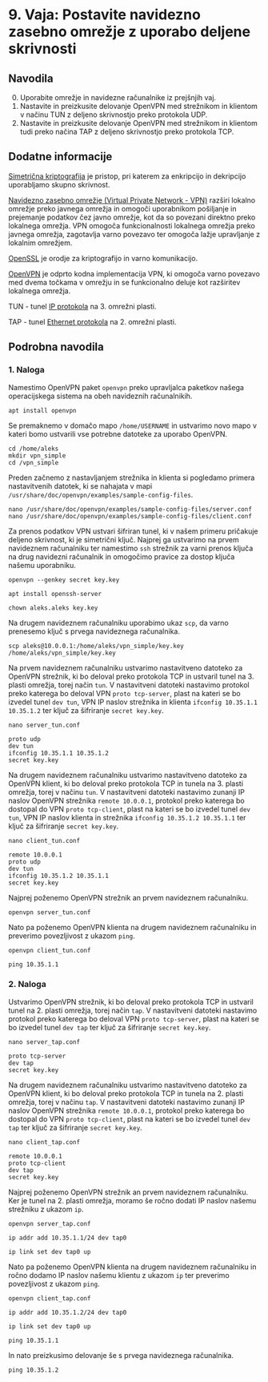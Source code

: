 # 9. Vaja: Postavite navidezno zasebno omrežje z uporabo deljene skrivnosti

## Navodila

0. Uporabite omrežje in navidezne računalnike iz prejšnjih vaj.
1. Nastavite in preizkusite delovanje OpenVPN med strežnikom in klientom v načinu TUN z deljeno skrivnostjo preko protokola UDP.
2. Nastavite in preizkusite delovanje OpenVPN med strežnikom in klientom tudi preko načina TAP z deljeno skrivnostjo preko protokola TCP.

## Dodatne informacije

[Simetrična kriptografija](https://en.wikipedia.org/wiki/Cryptography#Symmetric-key_cryptography) je pristop, pri katerem za enkripcijo in dekripcijo uporabljamo skupno skrivnost.

[Navidezno zasebno omrežje (Virtual Private Network - VPN)](https://en.wikipedia.org/wiki/Virtual_private_network) razširi lokalno omrežje preko javnega omrežja in omogoči uporabnikom pošiljanje in prejemanje podatkov čez javno omrežje, kot da so povezani direktno preko lokalnega omrežja. VPN omogoča funkcionalnosti lokalnega omrežja preko javnega omrežja, zagotavlja varno povezavo ter omogoča lažje upravljanje z lokalnim omrežjem.

[OpenSSL](https://www.openssl.org/) je orodje za kriptografijo in varno komunikacijo.

[OpenVPN](https://en.wikipedia.org/wiki/OpenVPN) je odprto kodna implementacija VPN, ki omogoča varno povezavo med dvema točkama v omrežju in se funkcionalno deluje kot razširitev lokalnega omrežja.

TUN - tunel [IP protokola](https://en.wikipedia.org/wiki/Internet_Protocol) na 3. omrežni plasti.

TAP - tunel [Ethernet protokola](https://en.wikipedia.org/wiki/Ethernet) na 2. omrežni plasti.

## Podrobna navodila

### 1. Naloga

Namestimo OpenVPN paket `openvpn` preko upravljalca paketkov našega operacijskega sistema na obeh navideznih računalnikih.

    apt install openvpn

Se premaknemo v domačo mapo `/home/USERNAME` in ustvarimo novo mapo v kateri bomo ustvarili vse potrebne datoteke za uporabo OpenVPN.

    cd /home/aleks
    mkdir vpn_simple
    cd /vpn_simple

Preden začnemo z nastavljanjem strežnika in klienta si pogledamo primera nastavitvenih datotek, ki se nahajata v mapi `/usr/share/doc/openvpn/examples/sample-config-files`.

    nano /usr/share/doc/openvpn/examples/sample-config-files/server.conf
    nano /usr/share/doc/openvpn/examples/sample-config-files/client.conf

Za prenos podatkov VPN ustvari šifriran tunel, ki v našem primeru pričakuje deljeno skrivnost, ki je simetrični ključ. Najprej ga ustvarimo na prvem navideznem računalniku ter namestimo `ssh` strežnik za varni prenos ključa na drug navidezni računalnik in omogočimo pravice za dostop ključa našemu uporabniku.

    openvpn --genkey secret key.key

    apt install openssh-server

    chown aleks.aleks key.key

Na drugem navideznem računalniku uporabimo ukaz `scp`, da varno prenesemo ključ s prvega navideznega računalnika.

    scp aleks@10.0.0.1:/home/aleks/vpn_simple/key.key /home/aleks/vpn_simple/key.key

Na prvem navideznem računalniku ustvarimo nastavitveno datoteko za OpenVPN strežnik, ki bo deloval preko protokola TCP in ustvaril tunel na 3. plasti omrežja, torej način `tun`. V nastavitveni datoteki nastavimo protokol preko katerega bo deloval VPN `proto tcp-server`, plast na kateri se bo izvedel tunel `dev tun`, VPN IP naslov strežnika in klienta `ifconfig 10.35.1.1 10.35.1.2` ter ključ za šifriranje `secret key.key`.

    nano server_tun.conf

    proto udp
    dev tun
    ifconfig 10.35.1.1 10.35.1.2
    secret key.key

Na drugem navideznem računalniku ustvarimo nastavitveno datoteko za OpenVPN klient, ki bo deloval preko protokola TCP in tunela na 3. plasti omrežja, torej v načinu `tun`. V nastavitveni datoteki nastavimo zunanji IP naslov OpenVPN strežnika `remote 10.0.0.1`, protokol preko katerega bo dostopal do VPN `proto tcp-client`, plast na kateri se bo izvedel tunel `dev tun`, VPN IP naslov klienta in strežnika `ifconfig 10.35.1.2 10.35.1.1` ter ključ za šifriranje `secret key.key`.

    nano client_tun.conf

    remote 10.0.0.1
    proto udp
    dev tun
    ifconfig 10.35.1.2 10.35.1.1
    secret key.key
    
Najprej poženemo OpenVPN strežnik an prvem navideznem računalniku.

    openvpn server_tun.conf

Nato pa poženemo OpenVPN klienta na drugem navideznem računalniku in preverimo povezljivost z ukazom `ping`.

    openvpn client_tun.conf

    ping 10.35.1.1

### 2. Naloga

Ustvarimo OpenVPN strežnik, ki bo deloval preko protokola TCP in ustvaril tunel na 2. plasti omrežja, torej način `tap`. V nastavitveni datoteki nastavimo protokol preko katerega bo deloval VPN `proto tcp-server`, plast na kateri se bo izvedel tunel `dev tap` ter ključ za šifriranje `secret key.key`.

    nano server_tap.conf

    proto tcp-server
    dev tap
    secret key.key

Na drugem navideznem računalniku ustvarimo nastavitveno datoteko za OpenVPN klient, ki bo deloval preko protokola TCP in tunela na 2. plasti omrežja, torej v načinu `tap`. V nastavitveni datoteki nastavimo zunanji IP naslov OpenVPN strežnika `remote 10.0.0.1`, protokol preko katerega bo dostopal do VPN `proto tcp-client`, plast na kateri se bo izvedel tunel `dev tap` ter ključ za šifriranje `secret key.key`.

    nano client_tap.conf

    remote 10.0.0.1
    proto tcp-client
    dev tap
    secret key.key

Najprej poženemo OpenVPN strežnik an prvem navideznem računalniku. Ker je tunel na 2. plasti omrežja, moramo še ročno dodati IP naslov našemu strežniku z ukazom `ip`.

    openvpn server_tap.conf

    ip addr add 10.35.1.1/24 dev tap0

    ip link set dev tap0 up

Nato pa poženemo OpenVPN klienta na drugem navideznem računalniku in ročno dodamo IP naslov našemu klientu z ukazom `ip` ter preverimo povezljivost z ukazom `ping`.

    openvpn client_tap.conf

    ip addr add 10.35.1.2/24 dev tap0

    ip link set dev tap0 up

    ping 10.35.1.1

In nato preizkusimo delovanje še s prvega navideznega računalnika.

    ping 10.35.1.2